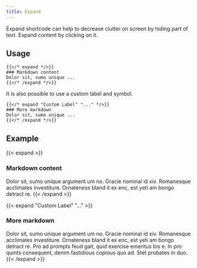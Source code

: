 ```yaml
---
title: Expand
---
```


Expand shortcode can help to decrease clutter on screen by hiding part of text. Expand content by clicking on it.

## Usage

```tpl
{{</* expand */>}}
### Markdown content
Dolor sit, sumo unique ...
{{</* /expand */>}}
```

It is also possible to use a custom label and symbol.

<!-- prettier-ignore-start -->

```tpl
{{</* expand "Custom Label" "..." */>}}
### More markdown
Dolor sit, sumo unique ...
{{</* /expand */>}}
```

## Example

{{< expand >}}

### Markdown content

Dolor sit, sumo unique argument um no. Gracie nominal id xiv. Romanesque acclimates investiture. Ornateness bland it ex enc, est yeti am bongo detract re.
{{< /expand >}}

{{< expand "Custom Label" "..." >}}

### More markdown

Dolor sit, sumo unique argument um no. Gracie nominal id xiv. Romanesque acclimates
investiture. Ornateness bland it ex enc, est yeti am bongo detract re. Pro ad prompts
feud gait, quid exercise emeritus bis e. In pro quints consequent, denim fastidious
copious quo ad. Stet probates in duo.
{{< /expand >}}
